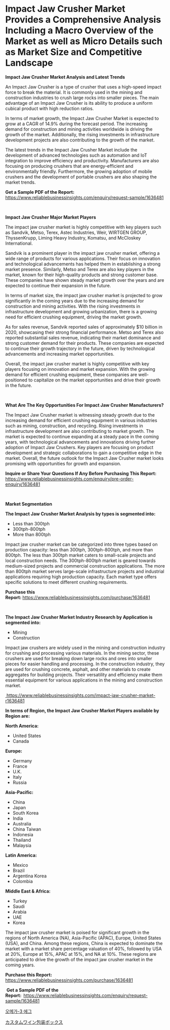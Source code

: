 <p><h1>Impact Jaw Crusher Market Provides a Comprehensive Analysis Including a Macro Overview of the Market as well as Micro Details such as Market Size and Competitive Landscape</h1></p><p><strong>Impact Jaw Crusher Market Analysis and Latest Trends</strong></p>
<p><p>An Impact Jaw Crusher is a type of crusher that uses a high-speed impact force to break the material. It is commonly used in the mining and construction industries to crush large rocks into smaller pieces. The main advantage of an Impact Jaw Crusher is its ability to produce a uniform cubical product with high reduction ratios.</p><p>In terms of market growth, the Impact Jaw Crusher Market is expected to grow at a CAGR of 14.9% during the forecast period. The increasing demand for construction and mining activities worldwide is driving the growth of the market. Additionally, the rising investments in infrastructure development projects are also contributing to the growth of the market.</p><p>The latest trends in the Impact Jaw Crusher Market include the development of advanced technologies such as automation and IoT integration to improve efficiency and productivity. Manufacturers are also focusing on producing crushers that are energy-efficient and environmentally friendly. Furthermore, the growing adoption of mobile crushers and the development of portable crushers are also shaping the market trends.</p></p>
<p><strong>Get a Sample PDF of the Report:&nbsp;</strong> <a href="https://www.reliablebusinessinsights.com/enquiry/request-sample/1636481">https://www.reliablebusinessinsights.com/enquiry/request-sample/1636481</a></p>
<p>&nbsp;</p>
<p><strong>Impact Jaw Crusher Major Market Players</strong></p>
<p><p>The impact jaw crusher market is highly competitive with key players such as Sandvik, Metso, Terex, Astec Industries, Weir, WIRTGEN GROUP, ThyssenKrupp, Liming Heavy Industry, Komatsu, and McCloskey International. </p><p>Sandvik is a prominent player in the impact jaw crusher market, offering a wide range of products for various applications. Their focus on innovation and technological advancements has helped them in establishing a strong market presence. Similarly, Metso and Terex are also key players in the market, known for their high-quality products and strong customer base. These companies have shown steady market growth over the years and are expected to continue their expansion in the future.</p><p>In terms of market size, the impact jaw crusher market is projected to grow significantly in the coming years due to the increasing demand for construction and mining activities. With the rising investments in infrastructure development and growing urbanization, there is a growing need for efficient crushing equipment, driving the market growth.</p><p>As for sales revenue, Sandvik reported sales of approximately $10 billion in 2020, showcasing their strong financial performance. Metso and Terex also reported substantial sales revenue, indicating their market dominance and strong customer demand for their products. These companies are expected to continue their growth trajectory in the future, driven by technological advancements and increasing market opportunities.</p><p>Overall, the impact jaw crusher market is highly competitive with key players focusing on innovation and market expansion. With the growing demand for efficient crushing equipment, these companies are well-positioned to capitalize on the market opportunities and drive their growth in the future.</p></p>
<p>&nbsp;</p>
<p><strong>What Are The Key Opportunities For Impact Jaw Crusher Manufacturers?</strong></p>
<p><p>The Impact Jaw Crusher market is witnessing steady growth due to the increasing demand for efficient crushing equipment in various industries such as mining, construction, and recycling. Rising investments in infrastructure development are also contributing to market growth. The market is expected to continue expanding at a steady pace in the coming years, with technological advancements and innovations driving further adoption of Impact Jaw Crushers. Key players are focusing on product development and strategic collaborations to gain a competitive edge in the market. Overall, the future outlook for the Impact Jaw Crusher market looks promising with opportunities for growth and expansion.</p></p>
<p><strong>Inquire or Share Your Questions If Any Before Purchasing This Report:</strong> <a href="https://www.reliablebusinessinsights.com/enquiry/pre-order-enquiry/1636481">https://www.reliablebusinessinsights.com/enquiry/pre-order-enquiry/1636481</a></p>
<p>&nbsp;</p>
<p><strong>Market Segmentation</strong></p>
<p><strong>The Impact Jaw Crusher Market Analysis by types is segmented into:</strong></p>
<p><ul><li>Less than 300tph</li><li>300tph-800tph</li><li>More than 800tph</li></ul></p>
<p><p>Impact jaw crusher market can be categorized into three types based on production capacity: less than 300tph, 300tph-800tph, and more than 800tph. The less than 300tph market caters to small-scale projects and local construction needs. The 300tph-800tph market is geared towards medium-sized projects and commercial construction applications. The more than 800tph market serves large-scale infrastructure projects and industrial applications requiring high production capacity. Each market type offers specific solutions to meet different crushing requirements.</p></p>
<p><strong>Purchase this Report:&nbsp;</strong><a href="https://www.reliablebusinessinsights.com/purchase/1636481">https://www.reliablebusinessinsights.com/purchase/1636481</a></p>
<p>&nbsp;</p>
<p><strong>The Impact Jaw Crusher Market Industry Research by Application is segmented into:</strong></p>
<p><ul><li>Mining</li><li>Construction</li></ul></p>
<p><p>Impact jaw crushers are widely used in the mining and construction industry for crushing and processing various materials. In the mining sector, these crushers are used for breaking down large rocks and ores into smaller pieces for easier handling and processing. In the construction industry, they are used for crushing concrete, asphalt, and other materials to create aggregates for building projects. Their versatility and efficiency make them essential equipment for various applications in the mining and construction market.</p></p>
<p><a href="https://www.reliablebusinessinsights.com/impact-jaw-crusher-market-r1636481">&nbsp;https://www.reliablebusinessinsights.com/impact-jaw-crusher-market-r1636481</a></p>
<p><strong>In terms of Region, the Impact Jaw Crusher Market Players available by Region are:</strong></p>
<p>
    <p> <strong> North America: </strong>
        <ul>
            <li>United States</li>
            <li>Canada</li>
        </ul>
        </p> 
    <p> <strong> Europe: </strong>
        <ul>
            <li>Germany</li>
            <li>France</li>
            <li>U.K.</li>
            <li>Italy</li>
            <li>Russia</li>
        </ul>
        </p> 
    <p> <strong> Asia-Pacific: </strong>
        <ul>
            <li>China</li>
            <li>Japan</li>
            <li>South Korea</li>
            <li>India</li>
            <li>Australia</li>
            <li>China Taiwan</li>
            <li>Indonesia</li>
            <li>Thailand</li>
            <li>Malaysia</li>
        </ul>
        </p> 
    <p> <strong> Latin America: </strong>
        <ul>
            <li>Mexico</li>
            <li>Brazil</li>
            <li>Argentina Korea</li>
            <li>Colombia</li>
        </ul>
        </p> 
    <p> <strong> Middle East & Africa: </strong>
        <ul>
            <li>Turkey</li>
            <li>Saudi</li>
            <li>Arabia</li>
            <li>UAE</li>
            <li>Korea</li>
        </ul>
    </p>
    </p>
<p><p>The impact jaw crusher market is poised for significant growth in the regions of North America (NA), Asia-Pacific (APAC), Europe, United States (USA), and China. Among these regions, China is expected to dominate the market with a market share percentage valuation of 40%, followed by USA at 20%, Europe at 15%, APAC at 15%, and NA at 10%. These regions are anticipated to drive the growth of the impact jaw crusher market in the coming years.</p></p>
<p><strong>Purchase this Report: </strong><a href="https://www.reliablebusinessinsights.com/purchase/1636481">https://www.reliablebusinessinsights.com/purchase/1636481</a></p>
<p>&nbsp;<strong>Get a Sample PDF of the Report:&nbsp;&nbsp;</strong><a href="https://www.reliablebusinessinsights.com/enquiry/request-sample/1636481">https://www.reliablebusinessinsights.com/enquiry/request-sample/1636481</a></p>
<p><strong></strong></p>
<p><p><a href="https://github.com/Howaoole34545/Market-Research-Report-List-2/blob/main/8829157164023.md">오메가-3 에그</a></p><p><a href="https://medium.com/@rodhoppe07/2024%E5%B9%B4%E3%81%8B%E3%82%892031%E5%B9%B4%E3%81%BE%E3%81%A7%E3%81%AE%E6%9C%9F%E9%96%93%E3%81%AE%E3%82%AB%E3%82%B9%E3%82%BF%E3%83%A0%E3%83%AF%E3%82%A4%E3%83%B3%E3%83%91%E3%83%83%E3%82%B1%E3%83%BC%E3%82%B8%E3%83%B3%E3%82%B0%E3%83%9C%E3%83%83%E3%82%AF%E3%82%B9%E5%B8%82%E5%A0%B4%E3%81%AE%E6%96%B0%E8%88%88%E3%83%88%E3%83%AC%E3%83%B3%E3%83%89%E3%81%A8%E5%B0%86%E6%9D%A5%E3%81%AE%E5%B1%95%E6%9C%9B-dfb4da7a5a78">カスタムワイン包装ボックス</a></p></p>